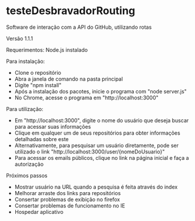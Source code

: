 # testeDesbravadorRouting
Software de interação com a API do GitHub, utilizando rotas

Versão 1.1.1

Requerimentos: Node.js instalado


Para instalação:
- Clone o repositório
- Abra a janela de comando na pasta principal
- Digite "npm install"
- Após a instalação dos pacotes, inicie o programa com "node server.js"
- No Chrome, acesse o programa em "http://localhost:3000"


Para utilização:
- Em "http://localhost:3000", digite o nome do usuário que deseja buscar para acessar suas informações
- Clique em qualquer um de seus repositórios para obter informações detalhadas sobre este
- Alternativamente, para pesquisar um usuário diretamente, pode ser utilizado o link "http://localhost:3000/user/{nomeDoUsuario}"
- Para acessar os emails públicos, clique no link na página inicial e faça a autorização


Próximos passos
- Mostrar usuário na URL quando a pesquisa é feita através do index 
- Melhorar arraste dos links para repositórios
- Consertar problemas de exibição no firefox
- Consertar problemas de funcionamento no IE
- Hospedar aplicativo
